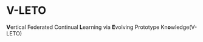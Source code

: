 # V-LETO    
**V**ertical Federated Continual **L**earning via **E**volving Prototype Kn**o**wledge(V-LETO)
